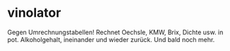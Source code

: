 vinolator
=========

Gegen Umrechnungstabellen! Rechnet Oechsle, KMW, Brix, Dichte usw. in pot. Alkoholgehalt, ineinander und wieder zurück. Und bald noch mehr.
